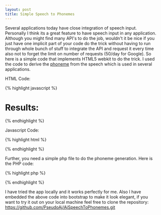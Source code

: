 ```yaml
---
layout: post
title: Simple Speech to Phonemes
---
```


Several applications today have close integration of speech input. Personally I think its a great feature to have speech input in any application. Although you might find many API's to do the job, wouldn't it be nice if you just have one implicit part of your code do the trick without having to run through whole bunch of stuff to integrate the API and request it every time also not to forget the limit on number of requests (50/day for Google). So here is a simple code that implements HTML5 webkit to do the trick. I used the code to derive the <a href="http://en.wikipedia.org/wiki/Phoneme">phoneme</a> from the speech which is used in several applications.

HTML Code:

{% highlight javascript %}
<div class="col-lg-6">
<h1>Results:</h1>
  <div id="results">
    <span id="final_span" class="final"></span>
    <span id="interim_span" class="interim"></span>
  </div>
  <div id="renderText">
  </div>
</div> 
{% endhighlight %}

Javascript Code:

{% highlight html %}
<script type="text/javascript">
var final_transcript = '';
var recognizing = false;
if ('webkitSpeechRecognition' in window) {
  var recognition = new webkitSpeechRecognition();
  recognition.continuous = true;
  recognition.interimResults = true;
  recognition.onstart = function() {
    recognizing = true;
  };
  recognition.onerror = function(event) {
    console.log(event.error);
  };
  recognition.onend = function() 
  {
    recognizing = false;
      jQuery.get('getResult.php?text=' + 
        final_transcript, function(data) 
      {
          document.getElementById('renderText').innerHTML 
          = data;
      } )
  };
  recognition.onresult = function(event) {
    var interim_transcript = '';
    for (var i = event.resultIndex; 
        i < event.results.length; ++i) {
      if (event.results[i].isFinal) {
        final_transcript += event.results[i][0].transcript;
      } else {
        interim_transcript += event.results[i][0].transcript;
      }
    }
    final_transcript = capitalize(final_transcript);
    final_span.innerHTML = linebreak(final_transcript);
    interim_span.innerHTML = linebreak(interim_transcript);
    
  };
}

var two_line = /\n\n/g;
var one_line = /\n/g;
function linebreak(s) {
  return s.replace(two_line, '<p></p>').replace(one_line, '<br>');
}

function capitalize(s) {
  return s.replace(s.substr(0,1), function(m) { return m.toUpperCase(); });
}

function startDictation(event) {
  if (recognizing) {
    recognition.stop();
    return;
  }
  final_transcript = '';
  recognition.lang = 'en-US';
  recognition.start();
  final_span.innerHTML = '';
  interim_span.innerHTML = '';
}
</script>  
{% endhighlight %}

Further, you need a simple php file to do the phoneme generation. Here is the PHP code:

{% highlight php %}
<?php
 $input=$_REQUEST['text'];
 $words = explode(' ', $input);
 $ch = curl_init("http://api.corrasable.com/phonemes/");
 curl_setopt($ch, CURLOPT_POST, 1);
 curl_setopt($ch, CURLOPT_POSTFIELDS, "text={$input}");
 curl_setopt($ch, CURLOPT_HEADER, 0);
 curl_exec($ch);
 curl_close($ch);
 ?>
{% endhighlight %}

I have tried the app locally and it works perfectly for me. Also I have embedded the above code into bootstrap to make it look elegant, if you want to try it out on your local machine feel free to clone the repository: <a href="https://github.com/PseudoAj/AjSpeechToPhonemes.git">https://github.com/PseudoAj/AjSpeechToPhonemes.git</a>
